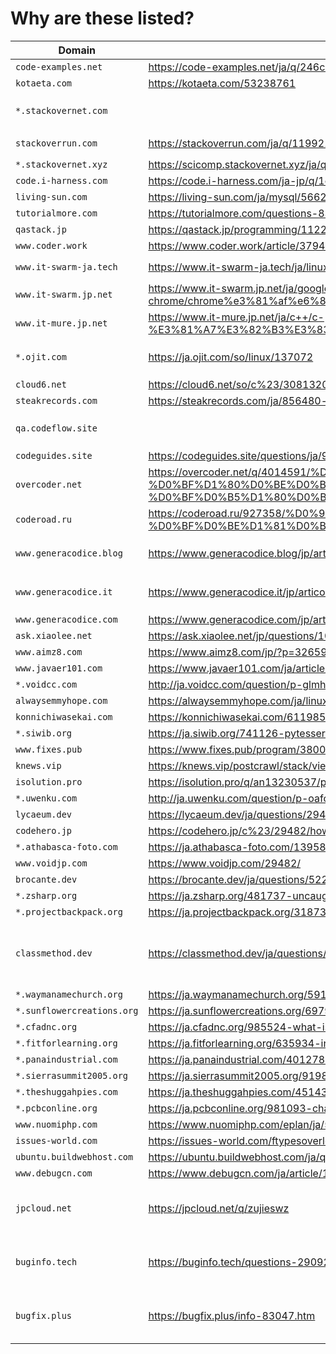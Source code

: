 # Why are these listed?

| Domain | Page | Original | Note |
| ------ | ---- | -------- | ---- |
| `code-examples.net` | https://code-examples.net/ja/q/246c591 | https://stackoverflow.com/questions/38192529/ |  |
| `kotaeta.com` | https://kotaeta.com/53238761 | https://arduino.stackexchange.com/questions/21605/ |  |
| `*.stackovernet.com` |  |  | The domain is used for redirection to `stackovernet.xyz` |
| `stackoverrun.com` | https://stackoverrun.com/ja/q/11992161 | https://stackoverflow.com/questions/43624696/ | redirects to `stackovernet.xyz` |
| `*.stackovernet.xyz` | https://scicomp.stackovernet.xyz/ja/q/38 | https://scicomp.stackexchange.com/questions/83/ |  |
| `code.i-harness.com` | https://code.i-harness.com/ja-jp/q/1cc697 | https://stackoverflow.com/questions/1885847/ |  |
| `living-sun.com` | https://living-sun.com/ja/mysql/566242-mysql-select-nested-query-very-complicated-mysql-select-nested.html | https://stackoverflow.com/questions/1599464/ |  |
| `tutorialmore.com` | https://tutorialmore.com/questions-838617.htm | https://superuser.com/questions/1183564/ |  |
| `qastack.jp` | https://qastack.jp/programming/11227809/ | https://stackoverflow.com/questions/11227809/ |  |
| `www.coder.work` | https://www.coder.work/article/3794436 | https://stackoverflow.com/questions/13375357/ |  |
| `www.it-swarm-ja.tech` | https://www.it-swarm-ja.tech/ja/linux/944475555/ | https://superuser.com/questions/1347723/ | redirects to `www.it-mure.jp.net` |
| `www.it-swarm.jp.net` | https://www.it-swarm.jp.net/ja/google-chrome/chrome%e3%81%af%e6%8b%a1%e5%bc%b5%e6%a9%9f%e8%83%bd%e3%82%92%e3%81%a9%e3%81%93%e3%81%ab%e4%bf%9d%e5%ad%98%e3%81%97%e3%81%be%e3%81%99%e3%81%8b%ef%bc%9f/1071750676/ | https://stackoverflow.com/q/14543896 | redirects to `www.it-mure.jp.net` |
| `www.it-mure.jp.net` | https://www.it-mure.jp.net/ja/c++/c-%E3%81%A7%E3%82%B3%E3%83%AB%E3%83%BC%E3%83%81%E3%83%B3%E3%82%92%E3%81%A9%E3%81%AE%E3%82%88%E3%81%86%E3%81%AB%E5%AE%9F%E8%A3%85%E3%81%97%E3%81%BE%E3%81%99%E3%81%8B/958393809/ | https://stackoverflow.com/questions/121757/how-do-you-implement-coroutines-in-c |  |
| `*.ojit.com` | https://ja.ojit.com/so/linux/137072 | https://stackoverflow.com/questions/3129608/ | The domain is used for redirection to `cloud6.net` |
| `cloud6.net` | https://cloud6.net/so/c%23/3081320 | https://stackoverflow.com/questions/32458588 |  |
| `steakrecords.com` | https://steakrecords.com/ja/856480-easyui-and-foundation-conflict-zurb-foundation-jquery-easyui.html | https://stackoverflow.com/questions/31248509/ |  |
| `qa.codeflow.site` |  |  | This domain is used for redirection to `codeguides.site` |
| `codeguides.site` | https://codeguides.site/questions/ja/950037/same-ajax-called-twice-jquery | https://stackoverflow.com/q/950037 |  |
| `overcoder.net` | https://overcoder.net/q/4014591/%D0%BA%D0%B0%D0%BA-%D0%BF%D0%BE%D0%BA%D0%B0%D0%B7%D0%B0%D1%82%D1%8C-%D0%B4%D0%B8%D0%B0%D0%BB%D0%BE%D0%B3-%D0%BF%D1%80%D0%BE%D0%B3%D1%80%D0%B5%D1%81%D1%81%D0%B0-%D0%B2-%D0%B4%D0%B2%D1%83%D1%85-%D0%B4%D0%B5%D0%B9%D1%81%D1%82%D0%B2%D0%B8%D1%8F%D1%85-%D0%BF%D1%80%D0%B8-%D0%BF%D0%B5%D1%80%D0%B5%D0%BA%D0%BB%D1%8E%D1%87%D0%B5%D0%BD%D0%B8%D0%B8-%D1%81-%D0%BE%D0%B4%D0%BD%D0%BE%D0%B3%D0%BE | https://stackoverflow.com/questions/11500794/ |  |
| `coderoad.ru` | https://coderoad.ru/927358/%D0%9A%D0%B0%D0%BA-%D0%BE%D1%82%D0%BC%D0%B5%D0%BD%D0%B8%D1%82%D1%8C-%D1%81%D0%B0%D0%BC%D1%8B%D0%B5-%D0%BF%D0%BE%D1%81%D0%BB%D0%B5%D0%B4%D0%BD%D0%B8%D0%B5-%D0%BB%D0%BE%D0%BA%D0%B0%D0%BB%D1%8C%D0%BD%D1%8B%D0%B5-%D0%BA%D0%BE%D0%BC%D0%BC%D0%B8%D1%82%D1%8B-%D0%B2-Git | https://stackoverflow.com/questions/927358/ |  |
| `www.generacodice.blog` | https://www.generacodice.blog/jp/articolo/52938/ | https://stackoverflow.com/questions/814167/ | This site is used for redirection to `www.generacodice.com` |
| `www.generacodice.it` | https://www.generacodice.it/jp/articolo/126815/ | https://stackoverflow.com/questions/199468/ | This site is used for redirection to `www.generacodice.com` |
| `www.generacodice.com` | https://www.generacodice.com/jp/articolo/119396/C%23+get+thumbnail+from+file+via+windows+api | https://stackoverflow.com/questions/1439719 |  |
| `ask.xiaolee.net` | https://ask.xiaolee.net/jp/questions/1020071 | https://stackoverflow.com/questions/719877/ |  |
| `www.aimz8.com` | https://www.aimz8.com/jp/?p=32659 | https://stackoverflow.com/questions/16199734/ |  |
| `www.javaer101.com` | https://www.javaer101.com/ja/article/2084594.html | https://stackoverflow.com/questions/35394937/ |  |
| `*.voidcc.com` | http://ja.voidcc.com/question/p-glmhmyzr-pk.html | https://stackoverflow.com/questions/48042872/ |  |
| `alwaysemmyhope.com` | https://alwaysemmyhope.com/ja/linux/542609-glibc-elf-file-os-abi-invalid-linux-linux-kernel-glibc-abi.html | https://stackoverflow.com/q/7647818 |  |
| `konnichiwasekai.com` | https://konnichiwasekai.com/61198544/Android%E3%81%A7FAB%E3%81%AE%E3%82%A2%E3%82%A4%E3%82%B3%E3%83%B3%E3%82%92%E5%A4%89%E6%9B%B4%E3%81%99%E3%82%8B%E9%9A%9B%E3%81%AE%E7%A7%BB%E8%A1%8C | https://stackoverflow.com/q/64258999 |  |
| `*.siwib.org` | https://ja.siwib.org/741126-pytesseract-tesseractnotfound-error-tesseract-is-PZDKWA | https://stackoverflow.com/q/50951955 |  |
| `www.fixes.pub` | https://www.fixes.pub/program/38000.html | https://stackoverflow.com/q/49289575 |  |
| `knews.vip` | https://knews.vip/postcrawl/stack/view?site=so&key=76312086 | https://stackoverflow.com/q/63314288 |  |
| `isolution.pro` | https://isolution.pro/q/an13230537/play-sutoa-kara-apuri-no-gokansei-matorikkusu-o-nyushusuru | https://android.stackexchange.com/q/232739 |  |
| `*.uwenku.com` | http://ja.uwenku.com/question/p-oafoukjq-gq.html | https://stackoverflow.com/questions/48045748 |  |
| `lycaeum.dev` | https://lycaeum.dev/ja/questions/29482 | https://stackoverflow.com/questions/29482 |  |
| `codehero.jp` | https://codehero.jp/c%23/29482/how-can-i-cast-int-to-enum | https://stackoverflow.com/questions/29482 |  |
| `*.athabasca-foto.com` | https://ja.athabasca-foto.com/139585-how-to-get-an-enum-GVEZVS | https://stackoverflow.com/questions/604424 |  |
| `www.voidjp.com` | https://www.voidjp.com/29482/ | https://stackoverflow.com/questions/29482 |  |
| `brocante.dev` | https://brocante.dev/ja/questions/5223 | https://stackoverflow.com/questions/5223 |  |
| `*.zsharp.org` | https://ja.zsharp.org/481737-uncaught-syntaxerror-unexpected-token-ULISDT | https://stackoverflow.com/questions/3143698 |  |
| `*.projectbackpack.org` | https://ja.projectbackpack.org/318738-disable-enable-an-input-with-MWIBMZ | https://stackoverflow.com/questions/1414365 |  |
| `classmethod.dev` | https://classmethod.dev/ja/questions/1414365 | https://stackoverflow.com/questions/1414365 | This is not dev.classmethod.jp (DevelopersIO, produced by Classmethod, Inc.) |
| `*.waymanamechurch.org` | https://ja.waymanamechurch.org/591659-what-is-the-not-not-NXUFJG | https://stackoverflow.com/questions/784929 |  |
| `*.sunflowercreations.org` | https://ja.sunflowercreations.org/697902-how-do-i-open-a-VUPZKF | https://stackoverflow.com/questions/3204380 |  |
| `*.cfadnc.org` | https://ja.cfadnc.org/985524-what-is-the-purpose-of-DXQQMX | https://stackoverflow.com/questions/36688321 |  |
| `*.fitforlearning.org` | https://ja.fitforlearning.org/635934-includes-not-working-in-internet-ZFTDNI | https://stackoverflow.com/questions/36574351 |  |
| `*.panaindustrial.com` | https://ja.panaindustrial.com/401278-how-to-change-the-default-RQJPUK | https://stackoverflow.com/questions/11756442 |  |
| `*.sierrasummit2005.org` | https://ja.sierrasummit2005.org/919860-how-to-change-the-default-ICOCTB | https://stackoverflow.com/questions/11756442 |  |
| `*.theshuggahpies.com` | https://ja.theshuggahpies.com/451434-what-is-the-not-not-EISSHJ | https://stackoverflow.com/questions/784929 |  |
| `*.pcbconline.org` | https://ja.pcbconline.org/981093-change-color-of-one-character-AAYKXT | https://stackoverflow.com/questions/17341670 |  |
| `www.nuomiphp.com` | https://www.nuomiphp.com/eplan/ja/5f44dfbbf150e113e731eac3.html | https://stackoverflow.com/questions/60451458 |  |
| `issues-world.com` | https://issues-world.com/ftypesoverloadingargumentsimplic/ | https://stackoverflow.com/q/8828279 |  |
| `ubuntu.buildwebhost.com` | https://ubuntu.buildwebhost.com/ja/q/214411 | https://askubuntu.com/questions/940701 |  |
| `www.debugcn.com` | https://www.debugcn.com/ja/article/106110221.html | https://stackoverflow.com/questions/14452824 |  |
| `jpcloud.net` | https://jpcloud.net/q/zujieswz | https://stackoverflow.com/q/58033366 | It appears to have been closed, but it still shows up in Google searches. |
| `buginfo.tech` | https://buginfo.tech/questions-2909265.htm | https://stackoverflow.com/questions/51891198/ | It appears to have been closed, but it still shows up in Google searches. |
| `bugfix.plus` | https://bugfix.plus/info-83047.htm | https://stackoverflow.com/questions/61864520/ | It appears to have been closed, but it still shows up in Google searches. |
